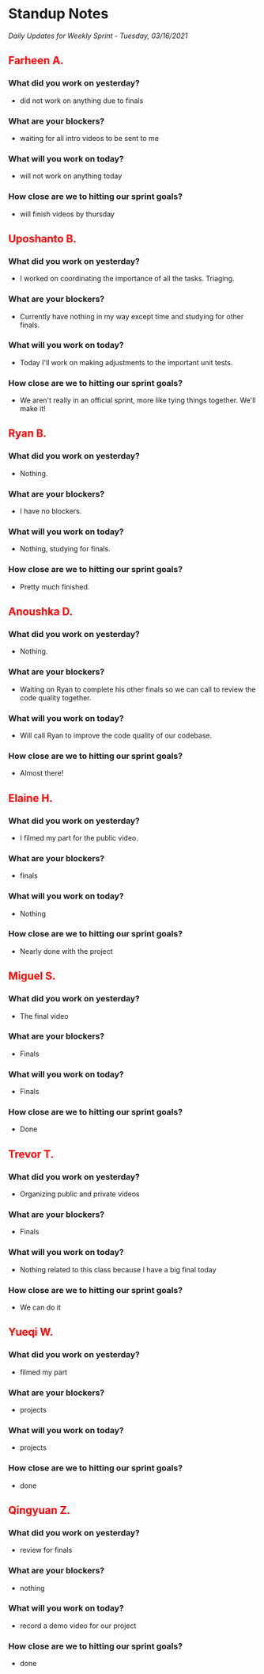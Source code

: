 # Standup Notes

_Daily Updates for Weekly Sprint - Tuesday, 03/16/2021_

## <span style="color: red;">Farheen A.</span>

### What did you work on yesterday?

- did not work on anything due to finals

### What are your blockers?

- waiting for all intro videos to be sent to me

### What will you work on today?

- will not work on anything today

### How close are we to hitting our sprint goals?
- will finish videos by thursday

## <span style="color: red;">Uposhanto B.</span>

### What did you work on yesterday?

- I worked on coordinating the importance of all the tasks. Triaging.

### What are your blockers?

- Currently have nothing in my way except time and studying for other finals.

### What will you work on today?

- Today I'll work on making adjustments to the important unit tests.

### How close are we to hitting our sprint goals?

- We aren't really in an official sprint, more like tying things together. We'll make it!

## <span style="color: red;">Ryan B.</span>

### What did you work on yesterday?

- Nothing.

### What are your blockers?

- I have no blockers.

### What will you work on today?

- Nothing, studying for finals.

### How close are we to hitting our sprint goals?

- Pretty much finished.

## <span style="color: red;">Anoushka D.</span>

### What did you work on yesterday?

- Nothing.

### What are your blockers?

- Waiting on Ryan to complete his other finals so we can call to review the code quality together.

### What will you work on today?

- Will call Ryan to improve the code quality of our codebase.

### How close are we to hitting our sprint goals?

- Almost there!

## <span style="color: red;">Elaine H.</span>

### What did you work on yesterday?

- I filmed my part for the public video.

### What are your blockers?

- finals

### What will you work on today?

- Nothing

### How close are we to hitting our sprint goals?

- Nearly done with the project

## <span style="color: red;">Miguel S.</span>

### What did you work on yesterday?

- The final video

### What are your blockers?

- Finals

### What will you work on today?

- Finals

### How close are we to hitting our sprint goals?

- Done

## <span style="color: red;">Trevor T.</span>

### What did you work on yesterday?

- Organizing public and private videos

### What are your blockers?

- Finals

### What will you work on today?

- Nothing related to this class because I have a big final today

### How close are we to hitting our sprint goals?

- We can do it

## <span style="color: red;">Yueqi W.</span>

### What did you work on yesterday?

- filmed my part

### What are your blockers?

- projects

### What will you work on today?

- projects

### How close are we to hitting our sprint goals?

- done

## <span style="color: red;">Qingyuan Z.</span>

### What did you work on yesterday?
- review for finals

### What are your blockers?
- nothing

### What will you work on today?
- record a demo video for our project

### How close are we to hitting our sprint goals?

- done
